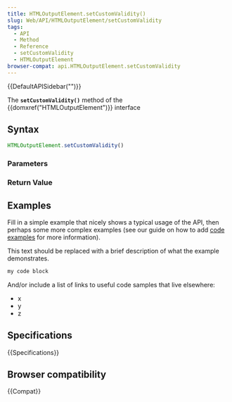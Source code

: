 ```yaml
---
title: HTMLOutputElement.setCustomValidity()
slug: Web/API/HTMLOutputElement/setCustomValidity
tags:
  - API
  - Method
  - Reference
  - setCustomValidity
  - HTMLOutputElement
browser-compat: api.HTMLOutputElement.setCustomValidity
---
```

{{DefaultAPISidebar("")}}

The **`setCustomValidity()`** method of the {{domxref("HTMLOutputElement")}} interface 

## Syntax

```js
HTMLOutputElement.setCustomValidity()
```

### Parameters



### Return Value



## Examples

Fill in a simple example that nicely shows a typical usage of the API, then perhaps some more complex examples (see our guide on how to add [code examples](/en-US/docs/MDN/Contribute/Structures/Code_examples) for more information).

This text should be replaced with a brief description of what the example demonstrates.

```js
my code block
```

And/or include a list of links to useful code samples that live elsewhere:

*   x
*   y
*   z

## Specifications

{{Specifications}}

## Browser compatibility

{{Compat}}

